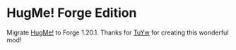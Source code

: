 # HugMe! Forge Edition
Migrate [HugMe!](https://github.com/TunYuntuwuQWQ/HugMe) to Forge 1.20.1.
Thanks for [TuYw](https://github.com/TunYuntuwuQWQ) for creating this wonderful mod!
